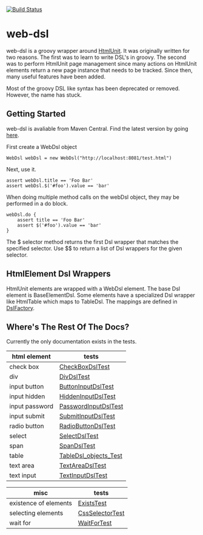 [![Build Status](https://travis-ci.org/dadeo/web-dsl.svg?branch=master)](https://travis-ci.org/dadeo/web-dsl)

# web-dsl
web-dsl is a groovy wrapper around [HtmlUnit](http://htmlunit.sourceforge.net/).  It was originally written for two reasons.
The first was to 
learn to write DSL's in groovy.  The second was to perform HtmlUnit page management since many actions on HtmlUnit elements 
return a new page instance that needs to be tracked.  Since then, many useful features have been added. 

Most of the groovy DSL like syntax has been deprecated or removed. However, the name has stuck.

## Getting Started
web-dsl is avaliable from Maven Central.  Find the latest version by going [here](http://search.maven.org/#search%7Cga%7C1%7Cweb-dsl).

First create a WebDsl object
```
WebDsl webDsl = new WebDsl("http://localhost:8081/test.html")
```
Next, use it.
```
assert webDsl.title == 'Foo Bar'
assert webDsl.$('#foo').value == 'bar'
```

When doing multiple method calls on the webDsl object, they may be performed in a do block.
```
webDsl.do {
    assert title == 'Foo Bar'
    assert $('#foo').value == 'bar'
}
```

The $ selector method returns the first Dsl wrapper that matches the specified selector. Use $$ to return a list of
Dsl wrappers for the given selector.

## HtmlElement Dsl Wrappers
HtmlUnit elements are wrapped with a WebDsl element. The base Dsl element is BaseElementDsl. Some elements have a 
specialized Dsl wrapper like HtmlTable which maps to TableDsl. The mappings are defined in [DslFactory](https://github.com/dadeo/web-dsl/blob/master/src/main/groovy/com/github/dadeo/webdsl/support/DslFactory.groovy). 

## Where's The Rest Of The Docs?
Currently the only documentation exists in the tests.  

html element|tests
------ | ------
check box|[CheckBoxDslTest](https://github.com/dadeo/web-dsl/blob/master/src/test/groovy/com/github/dadeo/webdsl/CheckBoxDslTest.groovy)
div|[DivDslTest](https://github.com/dadeo/web-dsl/blob/master/src/test/groovy/com/github/dadeo/webdsl/DivDslTest.groovy)
input button|[ButtonInputDslTest](https://github.com/dadeo/web-dsl/blob/master/src/test/groovy/com/github/dadeo/webdsl/ButtonInputDslTest.groovy)
input hidden|[HiddenInputDslTest](https://github.com/dadeo/web-dsl/blob/master/src/test/groovy/com/github/dadeo/webdsl/HiddenInputDslTest.groovy)
input password|[PasswordInputDslTest](https://github.com/dadeo/web-dsl/blob/master/src/test/groovy/com/github/dadeo/webdsl/PasswordInputDslTest.groovy)
input submit|[SubmitInputDslTest](https://github.com/dadeo/web-dsl/blob/master/src/test/groovy/com/github/dadeo/webdsl/SubmitInputDslTest.groovy)
radio button|[RadioButtonDslTest](https://github.com/dadeo/web-dsl/blob/master/src/test/groovy/com/github/dadeo/webdsl/RadioButtonDslTest.groovy)
select|[SelectDslTest](https://github.com/dadeo/web-dsl/blob/master/src/test/groovy/com/github/dadeo/webdsl/SelectDslTest.groovy)
span|[SpanDslTest](https://github.com/dadeo/web-dsl/blob/master/src/test/groovy/com/github/dadeo/webdsl/SpanDslTest.groovy)
table|[TableDsl_objects_Test](https://github.com/dadeo/web-dsl/blob/master/src/test/groovy/com/github/dadeo/webdsl/TableDsl_objects_Test.groovy)
text area|[TextAreaDslTest](https://github.com/dadeo/web-dsl/blob/master/src/test/groovy/com/github/dadeo/webdsl/TextAreaDslTest.groovy)
text input|[TextInputDslTest](https://github.com/dadeo/web-dsl/blob/master/src/test/groovy/com/github/dadeo/webdsl/TextInputDslTest.groovy)

misc|tests
------ | ------
existence of elements|[ExistsTest](https://github.com/dadeo/web-dsl/blob/master/src/test/groovy/com/github/dadeo/webdsl/ExistsTest.groovy)
selecting elements|[CssSelectorTest](https://github.com/dadeo/web-dsl/blob/master/src/test/groovy/com/github/dadeo/webdsl/CssSelectorTest.groovy)
wait for|[WaitForTest](https://github.com/dadeo/web-dsl/blob/master/src/test/groovy/com/github/dadeo/webdsl/WaitForTest.groovy)

